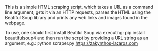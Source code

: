 This is a simple HTML scraping script, which takes a URL as a command line argument, gets it via an HTTP requests, 
parses the HTML using the Beatiful Soup library and prints any web links and images found in the webpage.

To use, one should first install Beatiful Soup via executing: pip install beautifulsoup4
and then run the script by providing a URL string as an argument, 
e.g.: python scraper.py https://zakynthos-lazaros.com
